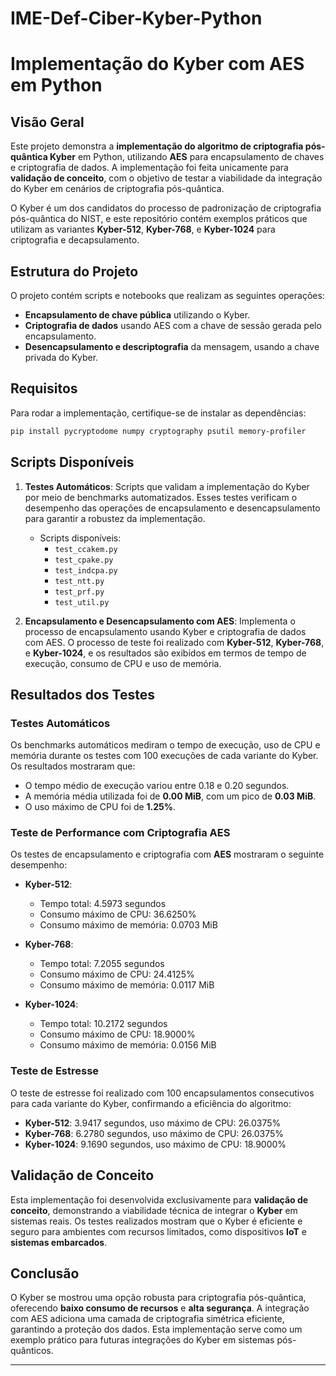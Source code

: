 # IME-Def-Ciber-Kyber-Python

# Implementação do Kyber com AES em Python

## Visão Geral

Este projeto demonstra a **implementação do algoritmo de criptografia pós-quântica Kyber** em Python, utilizando **AES** para encapsulamento de chaves e criptografia de dados. A implementação foi feita unicamente para **validação de conceito**, com o objetivo de testar a viabilidade da integração do Kyber em cenários de criptografia pós-quântica.

O Kyber é um dos candidatos do processo de padronização de criptografia pós-quântica do NIST, e este repositório contém exemplos práticos que utilizam as variantes **Kyber-512**, **Kyber-768**, e **Kyber-1024** para criptografia e decapsulamento.

## Estrutura do Projeto

O projeto contém scripts e notebooks que realizam as seguintes operações:
- **Encapsulamento de chave pública** utilizando o Kyber.
- **Criptografia de dados** usando AES com a chave de sessão gerada pelo encapsulamento.
- **Desencapsulamento e descriptografia** da mensagem, usando a chave privada do Kyber.

## Requisitos

Para rodar a implementação, certifique-se de instalar as dependências:

```bash
pip install pycryptodome numpy cryptography psutil memory-profiler
```

## Scripts Disponíveis

1. **Testes Automáticos**: Scripts que validam a implementação do Kyber por meio de benchmarks automatizados. Esses testes verificam o desempenho das operações de encapsulamento e desencapsulamento para garantir a robustez da implementação.
   
   - Scripts disponíveis:
     - `test_ccakem.py`
     - `test_cpake.py`
     - `test_indcpa.py`
     - `test_ntt.py`
     - `test_prf.py`
     - `test_util.py`

2. **Encapsulamento e Desencapsulamento com AES**: Implementa o processo de encapsulamento usando Kyber e criptografia de dados com AES. O processo de teste foi realizado com **Kyber-512**, **Kyber-768**, e **Kyber-1024**, e os resultados são exibidos em termos de tempo de execução, consumo de CPU e uso de memória.

## Resultados dos Testes

### Testes Automáticos

Os benchmarks automáticos mediram o tempo de execução, uso de CPU e memória durante os testes com 100 execuções de cada variante do Kyber. Os resultados mostraram que:

- O tempo médio de execução variou entre 0.18 e 0.20 segundos.
- A memória média utilizada foi de **0.00 MiB**, com um pico de **0.03 MiB**.
- O uso máximo de CPU foi de **1.25%**.

### Teste de Performance com Criptografia AES

Os testes de encapsulamento e criptografia com **AES** mostraram o seguinte desempenho:

- **Kyber-512**: 
  - Tempo total: 4.5973 segundos
  - Consumo máximo de CPU: 36.6250%
  - Consumo máximo de memória: 0.0703 MiB

- **Kyber-768**: 
  - Tempo total: 7.2055 segundos
  - Consumo máximo de CPU: 24.4125%
  - Consumo máximo de memória: 0.0117 MiB

- **Kyber-1024**: 
  - Tempo total: 10.2172 segundos
  - Consumo máximo de CPU: 18.9000%
  - Consumo máximo de memória: 0.0156 MiB

### Teste de Estresse

O teste de estresse foi realizado com 100 encapsulamentos consecutivos para cada variante do Kyber, confirmando a eficiência do algoritmo:

- **Kyber-512**: 3.9417 segundos, uso máximo de CPU: 26.0375%
- **Kyber-768**: 6.2780 segundos, uso máximo de CPU: 26.0375%
- **Kyber-1024**: 9.1690 segundos, uso máximo de CPU: 18.9000%

## Validação de Conceito

Esta implementação foi desenvolvida exclusivamente para **validação de conceito**, demonstrando a viabilidade técnica de integrar o **Kyber** em sistemas reais. Os testes realizados mostram que o Kyber é eficiente e seguro para ambientes com recursos limitados, como dispositivos **IoT** e **sistemas embarcados**.

## Conclusão

O Kyber se mostrou uma opção robusta para criptografia pós-quântica, oferecendo **baixo consumo de recursos** e **alta segurança**. A integração com AES adiciona uma camada de criptografia simétrica eficiente, garantindo a proteção dos dados. Esta implementação serve como um exemplo prático para futuras integrações do Kyber em sistemas pós-quânticos.

---
